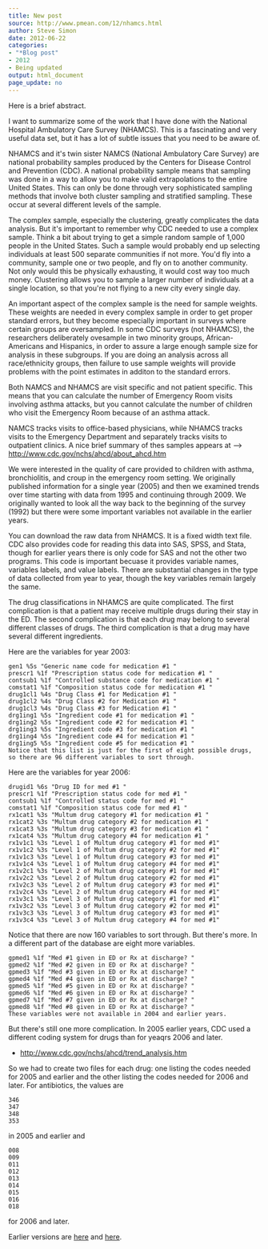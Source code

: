 ```yaml
---
title: New post
source: http://www.pmean.com/12/nhamcs.html
author: Steve Simon
date: 2012-06-22
categories:
- "*Blog post"
- 2012
- Being updated
output: html_document
page_update: no
---
```


Here is a brief abstract.

I want to summarize some of the work that I have done with the National Hospital Ambulatory Care Survey (NHAMCS). This is a fascinating and very useful data set, but it has a lot of subtle issues that you need to be aware of.

<!---more--->

NHAMCS and it's twin sister NAMCS (National Ambulatory Care Survey) are national probability samples produced by the Centers for Disease Control and Prevention (CDC). A national probability sample means that sampling was done in a way to allow you to make valid extrapolations to the entire United States. This can only be done through very sophisticated sampling methods that involve both cluster sampling and stratified sampling. These occur at several different levels of the sample.

The complex sample, especially the clustering, greatly complicates the data analysis. But it's important to remember why CDC needed to use a complex sample. Think a bit about trying to get a simple random sample of 1,000 people in the United States. Such a sample would probably end up selecting individuals at least 500 separate communities if not more. You'd fly into a community, sample one or two people, and fly on to another community. Not only would this be physically exhausting, it would cost way too much money. Clustering allows you to sample a larger number of individuals at a single location, so that you're not flying to a new city every single day.

An important aspect of the complex sample is the need for sample weights. These weights are needed in every complex sample in order to get proper standard errors, but they become especially important in surveys where certain groups are oversampled. In some CDC surveys (not NHAMCS), the researchers deliberately ovesample in two minority groups, African-Americans and Hispanics, in order to assure a large enough sample size for analysis in these subgroups. If you are doing an analysis across all race/ethnicity groups, then failure to use sample weights will provide problems with the point estimates in additon to the standard errors.

Both NAMCS and NHAMCS are visit specific and not patient specific. This means that you can calculate the number of Emergency Room visits involving asthma attacks, but you cannot calculate the number of children who visit the Emergency Room because of an asthma attack.

NAMCS tracks visits to office-based physicians, while NHAMCS tracks visits to the Emergency Department and separately tracks visits to outpatient clinics. A nice brief summary of thes samples appears at
--> http://www.cdc.gov/nchs/ahcd/about_ahcd.htm

We were interested in the quality of care provided to children with asthma, bronchiolitis, and croup in the emergency room setting. We originally published information for a single year (2005) and then we examined trends over time starting with data from 1995 and continuing through 2009. We originally wanted to look all the way back to the beginning of the survey (1992) but there were some important variables not available in the earlier years.

You can download the raw data from NHAMCS. It is a fixed width text file. CDC also provides code for reading this data into SAS, SPSS, and Stata, though for earlier years there is only code for SAS and not the other two programs. This code is important becuase it provides variable names, variables labels, and value labels. There are substantial changes in the type of data collected from year to year, though the key variables remain largely the same.

The drug classifications in NHAMCS are quite complicated. The first complication is that a patient may receive multiple drugs during their stay in the ED. The second complication is that each drug may belong to several different classes of drugs. The third complication is that a drug may have several different ingredients.

Here are the variables for year 2003:

```{}
gen1 %5s "Generic name code for medication #1 "
prescr1 %1f "Prescription status code for medication #1 "
contsub1 %1f "Controlled substance code for medication #1 "
comstat1 %1f "Composition status code for medication #1 "
drug1cl1 %4s "Drug Class #1 for Medication #1 "
drug1cl2 %4s "Drug Class #2 for Medication #1 "
drug1cl3 %4s "Drug Class #3 for Medication #1 "
drg1ing1 %5s "Ingredient code #1 for medication #1 "
drg1ing2 %5s "Ingredient code #2 for medication #1 "
drg1ing3 %5s "Ingredient code #3 for medication #1 "
drg1ing4 %5s "Ingredient code #4 for medication #1 "
drg1ing5 %5s "Ingredient code #5 for medication #1 "
Notice that this list is just for the first of eight possible drugs, so there are 96 different variables to sort through.
```

Here are the variables for year 2006:

```{}
drugid1 %6s "Drug ID for med #1 "
prescr1 %1f "Prescription status code for med #1 "
contsub1 %1f "Controlled status code for med #1 "
comstat1 %1f "Composition status code for med #1 "
rx1cat1 %3s "Multum drug category #1 for medication #1 "
rx1cat2 %3s "Multum drug category #2 for medication #1 "
rx1cat3 %3s "Multum drug category #3 for medication #1 "
rx1cat4 %3s "Multum drug category #4 for medication #1 "
rx1v1c1 %3s "Level 1 of Multum drug category #1 for med #1"
rx1v1c2 %3s "Level 1 of Multum drug category #2 for med #1"
rx1v1c3 %3s "Level 1 of Multum drug category #3 for med #1"
rx1v1c4 %3s "Level 1 of Multum drug category #4 for med #1"
rx1v2c1 %3s "Level 2 of Multum drug category #1 for med #1"
rx1v2c2 %3s "Level 2 of Multum drug category #2 for med #1"
rx1v2c3 %3s "Level 2 of Multum drug category #3 for med #1"
rx1v2c4 %3s "Level 2 of Multum drug category #4 for med #1"
rx1v3c1 %3s "Level 3 of Multum drug category #1 for med #1"
rx1v3c2 %3s "Level 3 of Multum drug category #2 for med #1"
rx1v3c3 %3s "Level 3 of Multum drug category #3 for med #1"
rx1v3c4 %3s "Level 3 of Multum drug category #4 for med #1"
```

Notice that there are now 160 variables to sort through. But there's more. In a different part of the database are eight more variables.

```{}
gpmed1 %1f "Med #1 given in ED or Rx at discharge? "
gpmed2 %1f "Med #2 given in ED or Rx at discharge? "
gpmed3 %1f "Med #3 given in ED or Rx at discharge? "
gpmed4 %1f "Med #4 given in ED or Rx at discharge? "
gpmed5 %1f "Med #5 given in ED or Rx at discharge? "
gpmed6 %1f "Med #6 given in ED or Rx at discharge? "
gpmed7 %1f "Med #7 given in ED or Rx at discharge? "
gpmed8 %1f "Med #8 given in ED or Rx at discharge? "
These variables were not available in 2004 and earlier years.
```

But there's still one more complication. In 2005 earlier years, CDC used a different coding system for drugs than for yeaqrs 2006 and later.

-   http://www.cdc.gov/nchs/ahcd/trend_analysis.htm

So we had to create two files for each drug: one listing the codes needed for 2005 and earlier and the other listing the codes needed for 2006 and later. For antibiotics, the values are

```{}
346
347
348
353
```

in 2005 and earlier and

```{}
008
009
011
012
013
014
015
016
018
```

for 2006 and later.
 
Earlier versions are [here][sim1] and [here][sim2].
 
[sim1]: http://www.pmean.com/12/nhamcs.html
[sim2]: http://new.pmean.com/nhamcs/
